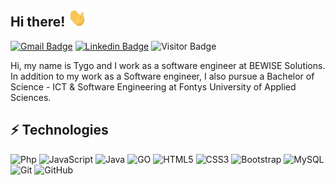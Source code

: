 ## Hi there! <img src="https://github.com/Tygovanommen/Tygovanommen/blob/main/wave.gif" width="30px">

[![Gmail Badge](https://img.shields.io/badge/-tygovanommen@live.nl-c14438?style=flat&logo=Gmail&logoColor=white)](mailto:tygovanommen@live.nl "Connect via Email")
[![Linkedin Badge](https://img.shields.io/badge/-Tygo%20van%20Ommen-0072b1?style=flat&logo=Linkedin&logoColor=white)](https://www.linkedin.com/in/tygo-van-ommen/ "Connect on LinkedIn")
![Visitor Badge](https://visitor-badge.laobi.icu/badge?page_id=tygovanommen)

Hi, my name is Tygo and I work as a software engineer at BEWISE Solutions. In addition to my work as a Software engineer, I also pursue a Bachelor of Science - ICT & Software Engineering at Fontys University of Applied Sciences.

## ⚡ Technologies
![Php](https://img.shields.io/badge/-php-394989?style=flat&logo=php)
![JavaScript](https://img.shields.io/badge/-JavaScript-black?style=flat&logo=javascript)
![Java](https://img.shields.io/badge/-java-E34A86?style=flat&logo=java)
![GO](https://img.shields.io/badge/go-%2300ADD8.svg?&style=flat&logo=go&logoColor=white)
![HTML5](https://img.shields.io/badge/-HTML5-E34F26?style=flat&logo=html5&logoColor=white)
![CSS3](https://img.shields.io/badge/-CSS3-1572B6?style=flat&logo=css3)
![Bootstrap](https://img.shields.io/badge/-Bootstrap-563D7C?style=flat&logo=bootstrap)
![MySQL](https://img.shields.io/badge/-MySQL-black?style=flat&logo=mysql)
![Git](https://img.shields.io/badge/-Git-black?style=flat&logo=git)
![GitHub](https://img.shields.io/badge/-GitHub-181717?style=flat&logo=github)
